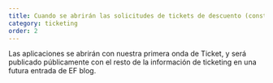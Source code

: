 ```yaml
---
title: Cuando se abrirán las solicitudes de tickets de descuento (constructor, orador, Student, etc.)?
category: ticketing
order: 2
---
```


Las aplicaciones se abrirán con nuestra primera onda de Ticket, y será publicado públicamente con el resto de la información de ticketing en una futura entrada de EF blog.
